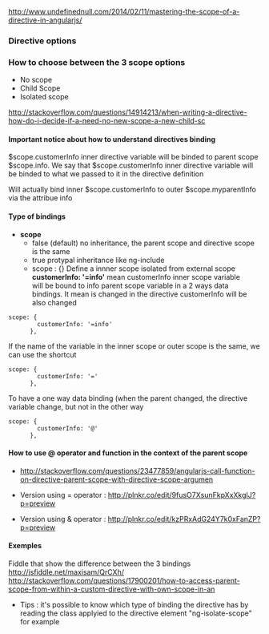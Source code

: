 http://www.undefinednull.com/2014/02/11/mastering-the-scope-of-a-directive-in-angularjs/

### Directive options 
### How to choose between the 3 scope options 

* No scope 
* Child Scope 
* Isolated scope 

http://stackoverflow.com/questions/14914213/when-writing-a-directive-how-do-i-decide-if-a-need-no-new-scope-a-new-child-sc


#### Important notice about how to understand directives binding

$scope.customerInfo inner directive variable will be binded to parent scope $scope.info. 
We say that 
$scope.customerInfo inner directive variable will be binded to what we passed to it in the directive definition

<myelement info="myparentInfo" > Will actually bind inner $scope.customerInfo to outer $scope.myparentInfo via the attribue info

#### Type of bindings

* **scope** 
  * false (default) no inheritance, the parent scope and directive scope is the same 
  * true protypal inheritance like ng-include 
  * scope : {} Define a innner scope isolated from external scope 
 **customerInfo: '=info'** mean customerInfo inner scope variable       
will be bound to info parent scope variable 
in a 2 ways data bindings. It mean is changed in the directive
customerInfo will be also changed

````
scope: {
        customerInfo: '=info'
      },
````
If the name of the variable in the inner scope or outer scope is the same, we can use the shortcut
````
scope: {
        customerInfo: '='
      },
````
To have a one way data binding (when the parent changed, the directive variable change, but not in the other way 
````
scope: {
        customerInfo: '@'
      },
````
#### How to use @ operator and function in the context of the parent scope 

* http://stackoverflow.com/questions/23477859/angularjs-call-function-on-directive-parent-scope-with-directive-scope-argumen

* Version using = operator :
 http://plnkr.co/edit/9fusO7XsunFkpXxXkgIJ?p=preview

* Version using & operator :
 http://plnkr.co/edit/kzPRxAdG24Y7k0xFanZP?p=preview

#### Exemples


Fiddle that show the difference between the 3 bindings    
http://jsfiddle.net/maxisam/QrCXh/
http://stackoverflow.com/questions/17900201/how-to-access-parent-scope-from-within-a-custom-directive-with-own-scope-in-an

* Tips : it's possible to know which type of binding the directive has by reading the class applyied to the directive element "ng-isolate-scope" for example